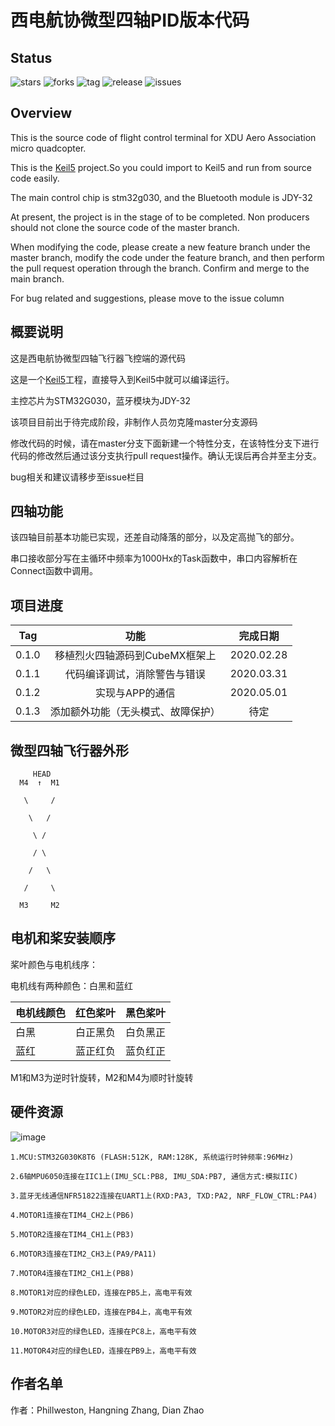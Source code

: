 # 西电航协微型四轴PID版本代码

## Status

![stars](https://img.shields.io/github/stars/uav-operation-system/Drone_Master_PID.svg) ![forks](https://img.shields.io/github/forks/uav-operation-system/Drone_Master_PID.svg) ![tag](https://img.shields.io/github/tag/uav-operation-system/Drone_Master_PID.svg) ![release](https://img.shields.io/github/release/uav-operation-system/Drone_Master_PID.svg) ![issues](https://img.shields.io/github/issues/uav-operation-system/Drone_Master_PID.svg)

## Overview

This is the source code of flight control terminal for XDU Aero Association micro quadcopter.

This is the [Keil5](http://www.keil.com/) project.So you could import to Keil5 and run from source code easily.

The main control chip is stm32g030, and the Bluetooth module is JDY-32

At present, the project is in the stage of to be completed. Non producers should not clone the source code of the master branch.

When modifying the code, please create a new feature branch under the master branch, modify the code under the feature branch, and then perform the pull request operation through the branch. Confirm and merge to the main branch.

For bug related and suggestions, please move to the issue column

## 概要说明

这是西电航协微型四轴飞行器飞控端的源代码

这是一个[Keil5](http://www.keil.com/)工程，直接导入到Keil5中就可以编译运行。

主控芯片为STM32G030，蓝牙模块为JDY-32

该项目目前出于待完成阶段，非制作人员勿克隆master分支源码

修改代码的时候，请在master分支下面新建一个特性分支，在该特性分支下进行代码的修改然后通过该分支执行pull request操作。确认无误后再合并至主分支。

bug相关和建议请移步至issue栏目

## 四轴功能

该四轴目前基本功能已实现，还差自动降落的部分，以及定高抛飞的部分。

串口接收部分写在主循环中频率为1000Hx的Task函数中，串口内容解析在Connect函数中调用。

## 项目进度

|Tag|功能|完成日期|
|:-:|:-:|:-:|
|0.1.0|移植烈火四轴源码到CubeMX框架上|2020.02.28|
|0.1.1|代码编译调试，消除警告与错误|2020.03.31|
|0.1.2|实现与APP的通信|2020.05.01|
|0.1.3|添加额外功能（无头模式、故障保护）|待定|

## 微型四轴飞行器外形

         HEAD
	  M4  ↑  M1

	   \     /

	    \   /

	     \ /

	     / \

	    /   \

	   /     \

	  M3     M2
	
## 电机和桨安装顺序

桨叶颜色与电机线序：

电机线有两种颜色：白黑和蓝红

|电机线颜色|红色桨叶|黑色桨叶|
|-|-|-|
|白黑|白正黑负|白负黑正|
|蓝红|蓝正红负|蓝负红正|

M1和M3为逆时针旋转，M2和M4为顺时针旋转

## 硬件资源

![image](https://github.com/uav-operation-system/Drone_Master/raw/master/chip.png)

	1.MCU:STM32G030K8T6 (FLASH:512K, RAM:128K, 系统运行时钟频率:96MHz)

	2.6轴MPU6050连接在IIC1上(IMU_SCL:PB8, IMU_SDA:PB7, 通信方式:模拟IIC)

	3.蓝牙无线通信NFR51822连接在UART1上(RXD:PA3, TXD:PA2, NRF_FLOW_CTRL:PA4)

	4.MOTOR1连接在TIM4_CH2上(PB6)

	5.MOTOR2连接在TIM4_CH1上(PB3)

	6.MOTOR3连接在TIM2_CH3上(PA9/PA11)

	7.MOTOR4连接在TIM2_CH1上(PB8)

	8.MOTOR1对应的绿色LED，连接在PB5上，高电平有效

	9.MOTOR2对应的绿色LED，连接在PB4上，高电平有效

	10.MOTOR3对应的绿色LED，连接在PC8上，高电平有效

	11.MOTOR4对应的绿色LED，连接在PB9上，高电平有效

## 作者名单

作者：Phillweston, Hangning Zhang, Dian Zhao
